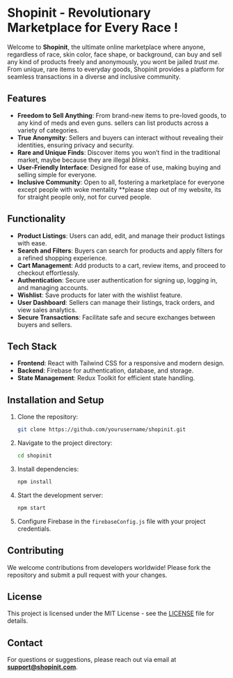 # Shopinit - Revolutionary Marketplace for Every Race !

Welcome to **Shopinit**, the ultimate online marketplace where anyone, regardless of race, skin color, face shape, or background, can buy and sell any kind of products freely and anonymously, you wont be jailed _trust me_. From unique, rare items to everyday goods, Shopinit provides a platform for seamless transactions in a diverse and inclusive community.

## Features

- **Freedom to Sell Anything**: From brand-new items to pre-loved goods, to any kind of meds and even guns. sellers can list products across a variety of categories.
- **True Anonymity**: Sellers and buyers can interact without revealing their identities, ensuring privacy and security.
- **Rare and Unique Finds**: Discover items you won’t find in the traditional market, maybe because they are illegal _blinks_.
- **User-Friendly Interface**: Designed for ease of use, making buying and selling simple for everyone.
- **Inclusive Community**: Open to all, fostering a marketplace for everyone except people with woke mentality \*\*please step out of my website, its for straight people only, not for curved people.

## Functionality

- **Product Listings**: Users can add, edit, and manage their product listings with ease.
- **Search and Filters**: Buyers can search for products and apply filters for a refined shopping experience.
- **Cart Management**: Add products to a cart, review items, and proceed to checkout effortlessly.
- **Authentication**: Secure user authentication for signing up, logging in, and managing accounts.
- **Wishlist**: Save products for later with the wishlist feature.
- **User Dashboard**: Sellers can manage their listings, track orders, and view sales analytics.
- **Secure Transactions**: Facilitate safe and secure exchanges between buyers and sellers.

## Tech Stack

- **Frontend**: React with Tailwind CSS for a responsive and modern design.
- **Backend**: Firebase for authentication, database, and storage.
- **State Management**: Redux Toolkit for efficient state handling.

## Installation and Setup

1. Clone the repository:
   ```bash
   git clone https://github.com/yourusername/shopinit.git
   ```
2. Navigate to the project directory:
   ```bash
   cd shopinit
   ```
3. Install dependencies:
   ```bash
   npm install
   ```
4. Start the development server:
   ```bash
   npm start
   ```
5. Configure Firebase in the `firebaseConfig.js` file with your project credentials.

## Contributing

We welcome contributions from developers worldwide! Please fork the repository and submit a pull request with your changes.

## License

This project is licensed under the MIT License - see the [LICENSE](LICENSE) file for details.

## Contact

For questions or suggestions, please reach out via email at **support@shopinit.com**.
